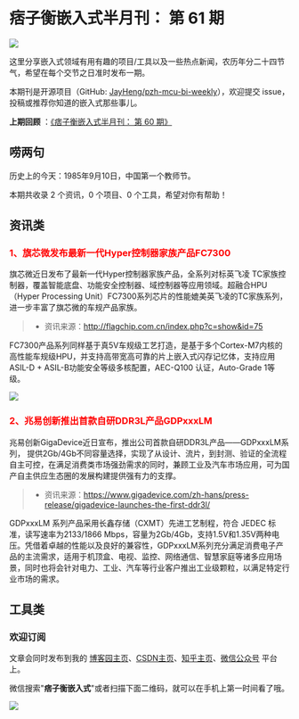 # 痞子衡嵌入式半月刊： 第 61 期

![](http://henjay724.com/image/cnblogs/pzh_mcu_bi_weekly.PNG)

这里分享嵌入式领域有用有趣的项目/工具以及一些热点新闻，农历年分二十四节气，希望在每个交节之日准时发布一期。

本期刊是开源项目（GitHub: [JayHeng/pzh-mcu-bi-weekly](https://github.com/JayHeng/pzh-mcu-bi-weekly)），欢迎提交 issue，投稿或推荐你知道的嵌入式那些事儿。

**上期回顾** ：[《痞子衡嵌入式半月刊： 第 60 期》](https://www.cnblogs.com/henjay724/p/16567006.html)

## 唠两句

历史上的今天：1985年9月10日，中国第一个教师节。

本期共收录 2 个资讯，0 个项目、0 个工具，希望对你有帮助！

## 资讯类

### <font color="red">1、旗芯微发布最新一代Hyper控制器家族产品FC7300</font>

旗芯微近日发布了最新一代Hyper控制器家族产品，全系列对标英飞凌 TC家族控制器，覆盖智能底盘、功能安全控制器、域控制器等应用领域。超融合HPU（Hyper Processing Unit）FC7300系列芯片的性能媲美英飞凌的TC家族系列，进一步丰富了旗芯微的车规产品家族。  

> * 资讯来源：http://flagchip.com.cn/index.php?c=show&id=75

FC7300产品系列同样基于真5V车规级工艺打造，是基于多个Cortex-M7内核的高性能车规级HPU，并支持高带宽高可靠的片上嵌入式闪存记忆体，支持应用ASIL-D + ASIL-B功能安全等级多核配置，AEC-Q100 认证，Auto-Grade 1等级。  

![](http://henjay724.com/image/biweekly20220910/Flagchip_FC7300.PNG)

### <font color="red">2、兆易创新推出首款自研DDR3L产品GDPxxxLM</font>

兆易创新GigaDevice近日宣布，推出公司首款自研DDR3L产品——GDPxxxLM系列， 提供2Gb/4Gb不同容量选择，实现了从设计、流片，到封测、验证的全流程自主可控，在满足消费类市场强劲需求的同时，兼顾工业及汽车市场应用，可为国产自主供应生态圈的发展构建提供强有力的支撑。  

> * 资讯来源：https://www.gigadevice.com/zh-hans/press-release/gigadevice-launches-the-first-ddr3l/

GDPxxxLM 系列产品采用长鑫存储（CXMT）先进工艺制程，符合 JEDEC 标准，读写速率为2133/1866 Mbps，容量为2Gb/4Gb，支持1.5V和1.35V两种电压。凭借着卓越的性能以及良好的兼容性，GDPxxxLM系列充分满足消费电子产品的主流需求，适用于机顶盒、电视、监控、网络通信、智慧家庭等诸多应用场景，同时也将会针对电力、工业、汽车等行业客户推出工业级颗粒，以满足特定行业市场的需求。  

## 工具类



### 欢迎订阅

文章会同时发布到我的 [博客园主页](https://www.cnblogs.com/henjay724/)、[CSDN主页](https://blog.csdn.net/henjay724)、[知乎主页](https://www.zhihu.com/people/henjay724)、[微信公众号](http://weixin.sogou.com/weixin?type=1&query=痞子衡嵌入式) 平台上。

微信搜索"__痞子衡嵌入式__"或者扫描下面二维码，就可以在手机上第一时间看了哦。

![](http://henjay724.com/image/github/pzhMcu_qrcode_258x258.jpg)

